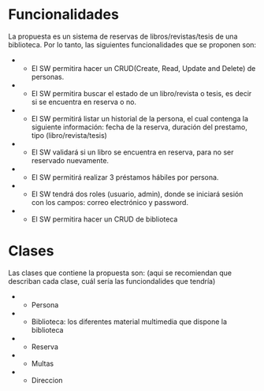 # Funcionalidades 
La propuesta es un sistema de reservas de libros/revistas/tesis de una biblioteca. Por lo tanto, las siguientes funcionalidades que se proponen son:
- - El SW permitira hacer un CRUD(Create, Read, Update and Delete) de personas. 
- - El SW permitira buscar el estado de un libro/revista o tesis, es decir si se encuentra en reserva o no. 
- - El SW permitirá listar un historial de la persona, el cual contenga la siguiente información: fecha de la reserva, duración del prestamo, tipo (libro/revista/tesis)
- - El SW validará si un libro se encuentra en reserva, para no ser reservado nuevamente.
- - El SW permitirá realizar 3 préstamos hábiles por persona.
- - El SW tendrá dos roles (usuario, admin), donde se iniciará sesión con los campos: correo electrónico y password.
- - El SW permitira hacer un CRUD de biblioteca 

# Clases
Las clases que contiene la propuesta son: 
(aqui se recomiendan que describan cada clase, cuál sería las funciondalides que tendría) 
- - Persona
- - Biblioteca: los diferentes material multimedia que dispone la biblioteca
- - Reserva 
- - Multas
- - Direccion
